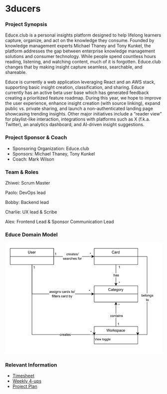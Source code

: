 # 3ducers

### Project Synopsis

Educe.club is a personal insights platform designed to help lifelong learners capture, organize, and act on the knowledge they consume. Founded by knowledge management experts Michael Thaney and Tony Kunkel, the platform addresses the gap between enterprise knowledge management solutions and consumer technology. While people spend countless hours reading, listening, and watching content, much of it is forgotten. Educe.club changes that by making insight capture seamless, searchable, and shareable.

Educe is currently a web application leveraging React and an AWS stack, supporting basic insight creation, classification, and sharing. Educe currently has an active beta user base which has generated feedback creating a prioritized feature roadmap. During this year, we hope to improve the user experience, enhance insight creation (with source linking), expand public vs. private sharing, and launch a non-authenticated landing page showcasing trending insights. Other major initiatives include a “reader view” for playlist-like interaction, integrations with platforms such as X (f.k.a. Twitter), an analytics dashboard, and AI-driven insight suggestions.

### Project Sponsor & Coach

-   Sponsoring Organization: Educe.club
-   Sponsors: Michael Thaney, Tony Kunkel
-   Coach: Mark Wilson

### Team & Roles

Zhiwei: Scrum Master

Paolo: DevOps lead

Bobby: Backend lead

Charlie: UX lead & Scribe

Alex: Frontend Lead & Sponsor Communication Lead

### Educe Domain Model

![Educe Domain Model](./educe-domain-model.png)

### Relevant Information

- [Timesheet](https://docs.google.com/spreadsheets/d/1T8kjJc9D0QfOyf_gvF43vHdleeCPpyVCZzuDMyZkI4Q/edit?gid=0#gid=0)
- [Weekly 4-ups](https://docs.google.com/document/d/1zpXVrigFyiF5ff96H7tVyYy62LjuYiks0a7SCmhqUsI/edit?tab=t.0)
- [Project Plan](https://docs.google.com/document/d/1VXg7gkn3xBy0V-PXOlvh0E57D9M6QQBdXZRPV44nG4w/edit?tab=t.0)